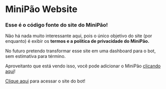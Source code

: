 # MiniPão Website

### Esse é o código fonte do site do MiniPão!

Não há nada muito interessante aqui, pois o único objetivo do site (por enquanto) é exibir os **termos e a política de privacidade do MiniPão.**

No futuro pretendo transformar esse site em uma dashboard para o bot, sem estimativa para término.

Aproveitanto que está vendo isso, você pode adicionar o MiniPão [clicando aqui](https://dsc.gg/minipao)!

[Clique aqui](https://minipaowebsite.vercel.app/) para acessar o site do bot!
